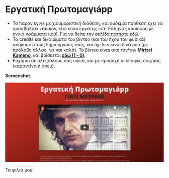 # Εργατική Πρωτομαγιápp  

- Το παρόν έγινε με χιουμοριστική διάθεση, και ουδεμία πρόθεση έχει να προσβάλλει κάποιον, είτε είναι εργάτης είτε Έλληνας κροίσσος με εννιά γράμματα (ιού). Για να δείτε την σελίδα [πατήστε εδώ](https://dimitristsaknakis.github.io/ergatiki-prwtomagiapp/).  
- Τα credits και δικαιώματα του βίντεο (και του ήχου του φυσικά) ανήκουν στους δημιουργούς τους, και όχι δεν είναι δικά μου (με πρόλαβε άλλος, να'ναι καλά). Το βίντεο είναι από τον/την **[Mirizei Kameno](https://www.youtube.com/channel/UCw8r0WixsXQt_9GWZSYkilg)**, και βρίσκεται **[εδώ (1 - 0)](https://youtu.be/Z9Y0TBxajL4)**.  
- Εύχομαι σε όλες/όλους σας υγεία, και με προσοχή οι επαφές σας/μας (καραντίνα ή άνευ).  

**Screenshot**:  

![screenshot](./ergatiki-protomagiapp-scrshot.jpg)

Τα φιλιά μου!  
